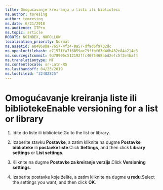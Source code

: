 ```yaml
---
title: Omogućavanje kreiranja u listi ili biblioteci
ms.author: toresing
author: tomresing
ms.date: 6/21/2018
ms.audience: ITPro
ms.topic: article
ROBOTS: NOINDEX, NOFOLLOW
localization_priority: Normal
ms.assetid: a84868ba-7657-4f34-8a57-df9c6f9732dc
ms.openlocfilehash: e7157ffa7f6859ae79ffbf63d46b432e84a214e3
ms.sourcegitcommit: 9d78905c512192ffc4675468abd2efc5f2e4baf4
ms.translationtype: MT
ms.contentlocale: sr-Latn-RS
ms.lasthandoff: 04/23/2019
ms.locfileid: "32402825"
---
```

# <a name="enable-versioning-for-a-list-or-library"></a><span data-ttu-id="015dd-102">Omogućavanje kreiranja liste ili biblioteke</span><span class="sxs-lookup"><span data-stu-id="015dd-102">Enable versioning for a list or library</span></span>

1. <span data-ttu-id="015dd-103">Idite do liste ili biblioteke.</span><span class="sxs-lookup"><span data-stu-id="015dd-103">Go to the list or library.</span></span>
    
2. <span data-ttu-id="015dd-104">Izaberite stavku **Postavke**, a zatim kliknite na dugme **Postavke biblioteke** ili **postavke liste**.</span><span class="sxs-lookup"><span data-stu-id="015dd-104">Click **Settings**, and then click **Library settings** or **List settings**.</span></span>
    
3. <span data-ttu-id="015dd-105">Kliknite na dugme **Postavke za kreiranje verzija**.</span><span class="sxs-lookup"><span data-stu-id="015dd-105">Click **Versioning settings**.</span></span>
    
4. <span data-ttu-id="015dd-106">Izaberite postavke koje želite, a zatim kliknite na dugme **u redu**.</span><span class="sxs-lookup"><span data-stu-id="015dd-106">Select the settings you want, and then click **OK**.</span></span>
    


